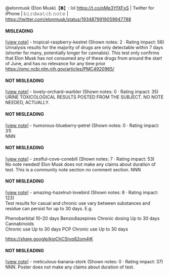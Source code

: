 @elonmusk (Elon Musk)【𝗕】: lol https://t.co/pMe3YfXFxS | Twitter for iPhone | 𝚋𝚒𝚛𝚍𝚠𝚊𝚝𝚌𝚑 𝚗𝚘𝚝𝚎 | https://twitter.com/elonmusk/status/1934879919059947788

#### MISLEADING

[[view note]](https://x.com/i/birdwatch/n/1934886613852803142) - tropical-raspberry-kestrel (Shown notes: 2 · Rating impact: 56)\
Urinalysis results for the majority of drugs are only detectable within 7 days (shorter for many, potentially longer for cannabis). This test only confirms that Elon Musk has not consumed any of these drugs from around the start of June, and has no relevance for any time prior 
https://pmc.ncbi.nlm.nih.gov/articles/PMC4920965/

#### NOT MISLEADING

[[view note]](https://x.com/i/birdwatch/n/1934933012958921202) - lovely-orchard-warbler (Shown notes: 0 · Rating impact: 35)\
URINE TOXICOLOGICAL RESULTS POSTED FROM THE SUBJECT. NO NOTE NEEDED, ACTUALLY.

#### NOT MISLEADING

[[view note]](https://x.com/i/birdwatch/n/1934898117167419634) - humorous-blueberry-petrel (Shown notes: 0 · Rating impact: 31)\
NNN

#### NOT MISLEADING

[[view note]](https://x.com/i/birdwatch/n/1934896815549059426) - zestful-cove-conebill (Shown notes: 7 · Rating impact: 53)\
No note needed! Elon Musk does not make any claims about duration of test. This is a community note section no comment section. NNN


#### NOT MISLEADING

[[view note]](https://x.com/i/birdwatch/n/1934892972350538215) - amazing-hazelnut-lovebird (Shown notes: 8 · Rating impact: 123)\
Test results for casual and chronic use vary between substances and residue can persist for up to 30 days. E.g.

Phenobarbital	10–20 days
Benzodiazepines	
  Chronic dosing	Up to 30 days
Cannabinoids	
  Chronic use	Up to 30 days
PCP	
  Chronic use	Up to 30 days

https://share.google/kiqChCStyp82om4jK

#### NOT MISLEADING

[[view note]](https://x.com/i/birdwatch/n/1934891169441567101) - meticulous-banana-stork (Shown notes: 0 · Rating impact: 37)\
NNN. Poster does not make any claims about duration of test. 

